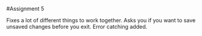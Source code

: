 #Assignment 5

Fixes a lot of different things to work together. Asks you if you want
to save unsaved changes before you exit. Error catching added.